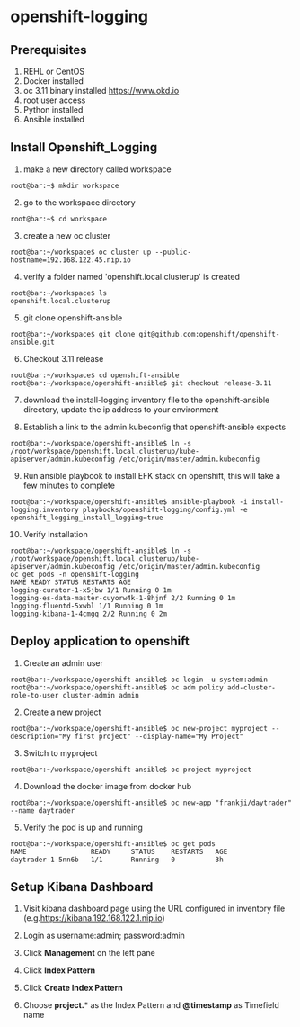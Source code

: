 # openshift-logging

## Prerequisites

1. REHL or CentOS
2. Docker installed
3. oc 3.11 binary installed https://www.okd.io
4. root user access
5. Python installed
6. Ansible installed

## Install Openshift_Logging

1. make a new directory called workspace
```console
root@bar:~$ mkdir workspace
```

2. go to the workspace dircetory
```console
root@bar:~$ cd workspace
```

3. create a new oc cluster
```console
root@bar:~/workspace$ oc cluster up --public-hostname=192.168.122.45.nip.io
```

4. verify a folder named 'openshift.local.clusterup' is created
```console
root@bar:~/workspace$ ls
openshift.local.clusterup
```

5. git clone openshift-ansible
```console
root@bar:~/workspace$ git clone git@github.com:openshift/openshift-ansible.git
```

6. Checkout 3.11 release
```console
root@bar:~/workspace$ cd openshift-ansible
root@bar:~/workspace/openshift-ansible$ git checkout release-3.11
```

7. download the install-logging inventory file to the openshift-ansible directory, update the ip address to your environment

8. Establish a link to the admin.kubeconfig that openshift-ansible expects
```console
root@bar:~/workspace/openshift-ansible$ ln -s /root/workspace/openshift.local.clusterup/kube-apiserver/admin.kubeconfig /etc/origin/master/admin.kubeconfig
```

9. Run ansible playbook to install EFK stack on openshift, this will take a few minutes to complete
```console
root@bar:~/workspace/openshift-ansible$ ansible-playbook -i install-logging.inventory playbooks/openshift-logging/config.yml -e openshift_logging_install_logging=true
```

10. Verify Installation
```console
root@bar:~/workspace/openshift-ansible$ ln -s /root/workspace/openshift.local.clusterup/kube-apiserver/admin.kubeconfig /etc/origin/master/admin.kubeconfig
oc get pods -n openshift-logging
NAME READY STATUS RESTARTS AGE
logging-curator-1-x5jbw 1/1 Running 0 1m
logging-es-data-master-cuyorw4k-1-8hjnf 2/2 Running 0 1m
logging-fluentd-5xwbl 1/1 Running 0 1m
logging-kibana-1-4cmgq 2/2 Running 0 2m
```

## Deploy application to openshift

1. Create an admin user
```console
root@bar:~/workspace/openshift-ansible$ oc login -u system:admin
root@bar:~/workspace/openshift-ansible$ oc adm policy add-cluster-role-to-user cluster-admin admin
```

2. Create a new project
```console
root@bar:~/workspace/openshift-ansible$ oc new-project myproject --description="My first project" --display-name="My Project"
```

3. Switch to myproject
```console
root@bar:~/workspace/openshift-ansible$ oc project myproject
```

4. Download the docker image from docker hub
```console
root@bar:~/workspace/openshift-ansible$ oc new-app "frankji/daytrader" --name daytrader
```

5. Verify the pod is up and running
```console
root@bar:~/workspace/openshift-ansible$ oc get pods
NAME                READY     STATUS    RESTARTS   AGE
daytrader-1-5nn6b   1/1       Running   0          3h
```

## Setup Kibana Dashboard

1. Visit kibana dashboard page using the URL configured in inventory file (e.g.https://kibana.192.168.122.1.nip.io)

2. Login as username:admin; password:admin

3. Click **Management** on the left pane

4. Click **Index Pattern**

5. Click **Create Index Pattern**

6. Choose **project.*** as the Index Pattern and **@timestamp** as Timefield name

